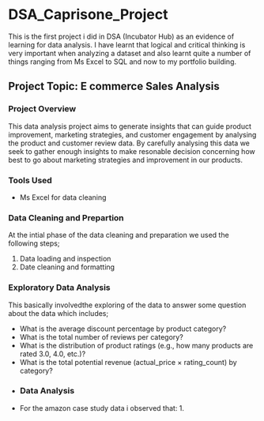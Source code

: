 # DSA_Caprisone_Project
 This is the first project i did in DSA (Incubator Hub) as an evidence of learning for data analysis. I have learnt that logical and critical thinking is very important when analyzing a dataset and also learnt quite a number of things ranging from Ms Excel to SQL and now to my portfolio building.

## Project Topic: E commerce Sales Analysis

### Project Overview
This data analysis project aims to generate insights that can guide product improvement, marketing strategies, and customer engagement by analysing the product and customer review data. By carefully analysing this data we seek to gather enough insights to make resonable decision concerning how best to go about marketing strategies and improvement in our products.

### Tools Used
- Ms Excel for data cleaning
  
### Data Cleaning and Prepartion
At the intial phase of the data cleaning and preparation we used the following steps;
1. Data loading and inspection
2. Date cleaning and formatting

### Exploratory Data Analysis
This basically involvedthe exploring of the data to answer some question about the data which includes;
- What is the average discount percentage by product category?
- What is the total number of reviews per category?
- What is the distribution of product ratings (e.g., how many products are rated 3.0, 4.0, etc.)?
- What is the total potential revenue (actual_price × rating_count) by category?
- ### Data Analysis
- For the amazon case study data i observed that:
    1. 
